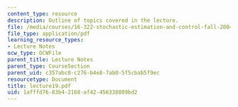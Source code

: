 ```yaml
---
content_type: resource
description: Outline of topics covered in the lecture.
file: /media/courses/16-322-stochastic-estimation-and-control-fall-2004/1afffd7683b42168af42456338889bd2_lecture19.pdf
file_type: application/pdf
learning_resource_types:
- Lecture Notes
ocw_type: OCWFile
parent_title: Lecture Notes
parent_type: CourseSection
parent_uid: c357abc0-c276-b4e8-7ab0-5f5cbab5f9ec
resourcetype: Document
title: lecture19.pdf
uid: 1afffd76-83b4-2168-af42-456338889bd2
---
```

